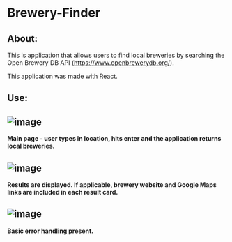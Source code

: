 # Brewery-Finder

## About: 
This is application that allows users to find local breweries by searching the Open Brewery DB API (https://www.openbrewerydb.org/).

This application was made with React.

## Use:

![image](https://user-images.githubusercontent.com/118615143/228088906-5a19a4cc-f86a-47bf-b320-f0a6b05b2518.png)
---
**Main page - user types in location, hits enter and the application returns local breweries.**

![image](https://user-images.githubusercontent.com/118615143/226192259-ec563695-3664-4cd3-acc0-b4cbf340e348.png)
---
**Results are displayed. If applicable, brewery website and Google Maps links are included in each result card.**

![image](https://user-images.githubusercontent.com/118615143/228090770-5f7c8d1e-6884-4de5-bf65-b4502c73f6f8.png)
--- 
**Basic error handling present.**
